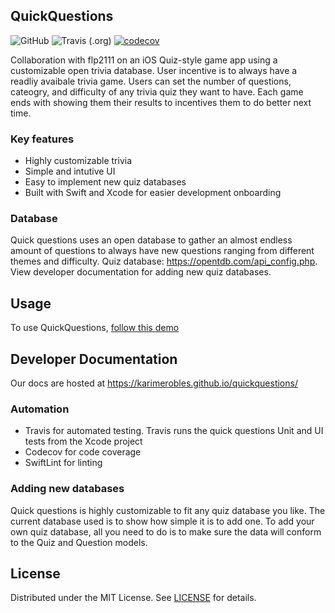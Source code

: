 ## QuickQuestions
![GitHub](https://img.shields.io/github/license/karimerobles/quickquestions)
![Travis (.org)](https://img.shields.io/travis/karimerobles/quickquestions)
[![codecov](https://codecov.io/gh/karimerobles/quickquestions/branch/master/graph/badge.svg?token=RF1QLASAI6)](undefined)

Collaboration with flp2111 on an iOS Quiz-style game app using a customizable open trivia database. User incentive is to always have a readliy avaibale trivia game. Users can set the number of questions, cateogry, and difficulty of any trivia quiz they want to have. Each game ends with showing them their results to incentives them to do better next time.

### Key features
- Highly customizable trivia
- Simple and intutive UI
- Easy to implement new quiz databases
- Built with Swift and Xcode for easier development onboarding

### Database
Quick questions uses an open database to gather an almost endless amount of questions to always have new questions ranging from different themes and difficulty. Quiz database: https://opentdb.com/api_config.php. View developer documentation for adding new quiz databases.

## Usage
To use QuickQuestions, [follow this demo](https://github.com/karimerobles/quickquestions/blob/master/demo/demo.md)

## Developer Documentation

Our docs are hosted at https://karimerobles.github.io/quickquestions/

### Automation
- Travis for automated testing. Travis runs the quick questions Unit and UI tests from the Xcode project
- Codecov for code coverage
- SwiftLint for linting

### Adding new databases
Quick questions is highly customizable to fit any quiz database you like. The current database used is to show how simple it is to add one.
To add your own quiz database, all you need to do is to make sure the data will conform to the Quiz and Question models.

## License
Distributed under the MIT License. See [LICENSE](https://github.com/karimerobles/quickquestions/blob/master/LICENSE) for details.

